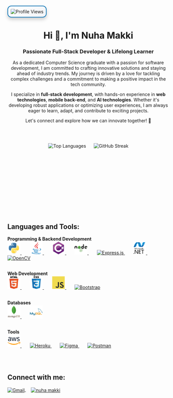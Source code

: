 
<!-- Profile Views Badge -->
<p align="left">
  <img src="https://komarev.com/ghpvc/?username=nuhamakki&label=Profile%20views&color=0e75b6&style=flat" alt="Profile Views"
       style="border: 2px solid #0e75b6; border-radius: 12px; box-shadow: 0 6px 12px rgba(0, 0, 0, 0.2); padding: 8px; background: linear-gradient(145deg, #ffffff, #f2f4f7); transition: transform 0.3s, box-shadow 0.3s; transform: scale(1);"
       onmouseover="this.style.transform='scale(1.05)'; this.style.boxShadow='0 8px 16px rgba(0, 0, 0, 0.3)';"
       onmouseout="this.style.transform='scale(1)'; this.style.boxShadow='0 6px 12px rgba(0, 0, 0, 0.2)';" />
</p>

<h1 align="center">Hi 👋, I'm Nuha Makki</h1>
<h3 align="center">Passionate Full-Stack Developer & Lifelong Learner</h3>

<p align="center">
   As a dedicated Computer Science graduate with a passion for software development, I am committed to crafting innovative solutions and staying ahead of industry trends. My journey is driven by a love for tackling complex challenges and a commitment to making a positive impact in the tech community.
</p>

<p align="center">
  I specialize in <strong>full-stack development</strong>, with hands-on experience in <strong>web technologies</strong>, <strong>mobile back-end</strong>, and <strong>AI technologies</strong>. Whether it's developing robust applications or optimizing user experiences, I am always eager to learn, adapt, and contribute to exciting projects.
</p>

<p align="center">
  Let's connect and explore how we can innovate together! 🚀
</p>


<br><br>



<!-- Top Languages and GitHub Streak Side by Side with Same Height -->
<div align="center">
  <img src="https://github-readme-stats.vercel.app/api/top-langs?username=nuhamakki&locale=en&hide_title=false&layout=compact&card_width=320&langs_count=5&theme=dracula&hide_border=false" height="170" alt="Top Languages" style="display: inline-block; margin-right: 20px;" />
  <img src="https://github-readme-streak-stats.herokuapp.com/?user=nuhamakki&theme=dracula&border_radius=10" height="170" alt="GitHub Streak" style="display: inline-block;" />
</div>



<br><br>




<h2 align="left">Languages and Tools:</h2>
<p align="left">
  <!-- Programming & Backend Development -->
  <strong>Programming & Backend Development</strong><br>
  <a href="https://www.python.org" target="_blank" rel="noreferrer" style="margin-right: 10px;">
    <img src="https://raw.githubusercontent.com/devicons/devicon/master/icons/python/python-original.svg" alt="Python" width="40" height="40"/>
  </a>
  &nbsp;&nbsp;&nbsp;
  <a href="https://www.java.com" target="_blank" rel="noreferrer" style="margin-right: 10px;">
    <img src="https://raw.githubusercontent.com/devicons/devicon/master/icons/java/java-original.svg" alt="Java" width="40" height="40"/>
  </a>
  &nbsp;&nbsp;&nbsp;
  <a href="https://www.w3schools.com/cs/" target="_blank" rel="noreferrer" style="margin-right: 10px;">
    <img src="https://raw.githubusercontent.com/devicons/devicon/master/icons/csharp/csharp-original.svg" alt="C#" width="40" height="40"/>
  </a>
  &nbsp;&nbsp;&nbsp;
  <a href="https://nodejs.org" target="_blank" rel="noreferrer" style="margin-right: 10px;">
    <img src="https://raw.githubusercontent.com/devicons/devicon/master/icons/nodejs/nodejs-original-wordmark.svg" alt="Node.js" width="40" height="40"/>
  </a>
  &nbsp;&nbsp;&nbsp;
  <a href="https://expressjs.com" target="_blank" rel="noreferrer" style="margin-right: 10px;">
    <img src="https://img.icons8.com/color/48/000000/express-js.png" alt="Express.js" width="40" height="40"/>
  </a>
  &nbsp;&nbsp;&nbsp;
  <a href="https://dotnet.microsoft.com/" target="_blank" rel="noreferrer" style="margin-right: 10px;">
    <img src="https://raw.githubusercontent.com/devicons/devicon/master/icons/dot-net/dot-net-original-wordmark.svg" alt=".NET" width="40" height="40"/>
  </a>
  &nbsp;&nbsp;&nbsp;
  <a href="https://opencv.org/" target="_blank" rel="noreferrer">
    <img src="https://www.vectorlogo.zone/logos/opencv/opencv-icon.svg" alt="OpenCV" width="40" height="40"/>
  </a>
  <br><br>
  
  <!-- Web Development -->
  <strong>Web Development</strong><br>
  <a href="https://www.w3.org/html/" target="_blank" rel="noreferrer" style="margin-right: 10px;">
    <img src="https://raw.githubusercontent.com/devicons/devicon/master/icons/html5/html5-original-wordmark.svg" alt="HTML5" width="40" height="40"/>
  </a>
  &nbsp;&nbsp;&nbsp;
  <a href="https://www.w3schools.com/css/" target="_blank" rel="noreferrer" style="margin-right: 10px;">
    <img src="https://raw.githubusercontent.com/devicons/devicon/master/icons/css3/css3-original-wordmark.svg" alt="CSS3" width="40" height="40"/>
  </a>
  &nbsp;&nbsp;&nbsp;
  <a href="https://developer.mozilla.org/en-US/docs/Web/JavaScript" target="_blank" rel="noreferrer" style="margin-right: 10px;">
    <img src="https://raw.githubusercontent.com/devicons/devicon/master/icons/javascript/javascript-original.svg" alt="JavaScript" width="40" height="40"/>
  </a>
  &nbsp;&nbsp;&nbsp;
  <a href="https://getbootstrap.com" target="_blank" rel="noreferrer">
    <img src="https://upload.wikimedia.org/wikipedia/commons/thumb/b/b2/Bootstrap_logo.svg/1200px-Bootstrap_logo.svg.png" alt="Bootstrap" width="40" height="35"/>
  </a>
  <br><br>

  <!-- Databases -->
  <strong>Databases</strong><br>
  <a href="https://www.mongodb.com/" target="_blank" rel="noreferrer" style="margin-right: 10px;">
    <img src="https://raw.githubusercontent.com/devicons/devicon/master/icons/mongodb/mongodb-original-wordmark.svg" alt="MongoDB" width="40" height="40"/>
  </a>
  &nbsp;&nbsp;&nbsp;
  <a href="https://www.mysql.com/" target="_blank" rel="noreferrer">
    <img src="https://raw.githubusercontent.com/devicons/devicon/master/icons/mysql/mysql-original-wordmark.svg" alt="MySQL" width="40" height="40"/>
  </a>
  <br><br>

  <!-- Tools -->
  <strong>Tools</strong><br>
  <a href="https://aws.amazon.com" target="_blank" rel="noreferrer" style="margin-right: 10px;">
    <img src="https://raw.githubusercontent.com/devicons/devicon/master/icons/amazonwebservices/amazonwebservices-original-wordmark.svg" alt="AWS" width="40" height="40"/>
  </a>
  &nbsp;&nbsp;&nbsp;
  <a href="https://heroku.com" target="_blank" rel="noreferrer" style="margin-right: 10px;">
    <img src="https://www.vectorlogo.zone/logos/heroku/heroku-icon.svg" alt="Heroku" width="40" height="40"/>
  </a>
  &nbsp;&nbsp;&nbsp;
  <a href="https://www.figma.com/" target="_blank" rel="noreferrer" style="margin-right: 10px;">
    <img src="https://www.vectorlogo.zone/logos/figma/figma-icon.svg" alt="Figma" width="40" height="40"/>
  </a>
  &nbsp;&nbsp;&nbsp;
  <a href="https://postman.com" target="_blank" rel="noreferrer">
    <img src="https://www.vectorlogo.zone/logos/getpostman/getpostman-icon.svg" alt="Postman" width="40" height="40"/>
  </a>
</p>



<br><br>
<h2 align="left">Connect with me:</h2>
<p align="left">
  <a href="mailto:noha.m.makki@gmail.com" target="blank">
  <img align="center" src="https://logodownload.org/wp-content/uploads/2018/03/gmail-logo-4-1.png" alt="Gmail" height="30" width="40" />
</a>
&nbsp;&nbsp;&nbsp;
<a href="https://linkedin.com/in/nuha-makki-a3b15a2b9" target="blank"><img align="center" src="https://raw.githubusercontent.com/rahuldkjain/github-profile-readme-generator/master/src/images/icons/Social/linked-in-alt.svg" alt="nuha makki" height="30" width="40" /></a>
</p>




